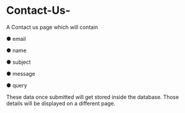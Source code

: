 # Contact-Us-
A Contact us page which will contain

●       email

●       name

●       subject

●       message 

●       query

These data once submitted will get stored inside the database.
Those details will be displayed on a different page.
